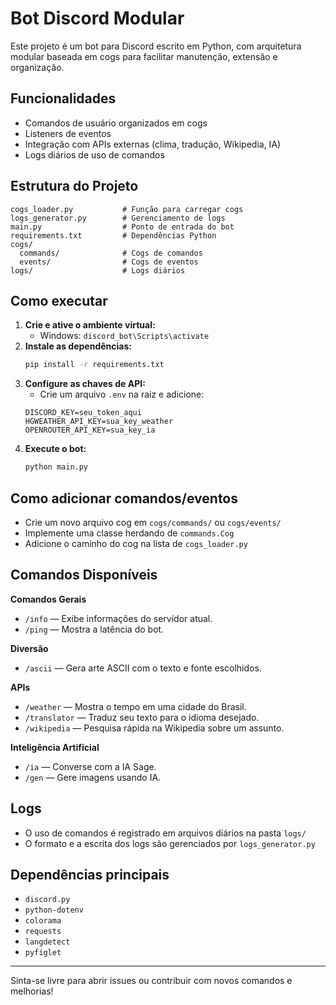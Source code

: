 # Bot Discord Modular

Este projeto é um bot para Discord escrito em Python, com arquitetura modular baseada em cogs para facilitar manutenção, extensão e organização.

## Funcionalidades
- Comandos de usuário organizados em cogs
- Listeners de eventos
- Integração com APIs externas (clima, tradução, Wikipedia, IA)
- Logs diários de uso de comandos

## Estrutura do Projeto
```
cogs_loader.py           # Função para carregar cogs
logs_generator.py        # Gerenciamento de logs
main.py                  # Ponto de entrada do bot
requirements.txt         # Dependências Python
cogs/
  commands/              # Cogs de comandos
  events/                # Cogs de eventos
logs/                    # Logs diários
```

## Como executar
1. **Crie e ative o ambiente virtual:**
   - Windows: `discord_bot\Scripts\activate`
2. **Instale as dependências:**
   ```sh
   pip install -r requirements.txt
   ```
3. **Configure as chaves de API:**
   - Crie um arquivo `.env` na raiz e adicione:
   ```
   DISCORD_KEY=seu_token_aqui
   HGWEATHER_API_KEY=sua_key_weather
   OPENROUTER_API_KEY=sua_key_ia
   ```
4. **Execute o bot:**
   ```sh
   python main.py
   ```

## Como adicionar comandos/eventos
- Crie um novo arquivo cog em `cogs/commands/` ou `cogs/events/`
- Implemente uma classe herdando de `commands.Cog`
- Adicione o caminho do cog na lista de `cogs_loader.py`

## Comandos Disponíveis

**Comandos Gerais**
- `/info` — Exibe informações do servidor atual.
- `/ping` — Mostra a latência do bot.

**Diversão**
- `/ascii` — Gera arte ASCII com o texto e fonte escolhidos.

**APIs**
- `/weather` — Mostra o tempo em uma cidade do Brasil.
- `/translator` — Traduz seu texto para o idioma desejado.
- `/wikipedia` — Pesquisa rápida na Wikipedia sobre um assunto.

**Inteligência Artificial**
- `/ia` — Converse com a IA Sage.
- `/gen` — Gere imagens usando IA.

## Logs
- O uso de comandos é registrado em arquivos diários na pasta `logs/`
- O formato e a escrita dos logs são gerenciados por `logs_generator.py`

## Dependências principais
- `discord.py`
- `python-dotenv`
- `colorama`
- `requests`
- `langdetect`
- `pyfiglet`


---

Sinta-se livre para abrir issues ou contribuir com novos comandos e melhorias!
